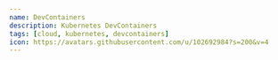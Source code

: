 ```yaml
---
name: DevContainers
description: Kubernetes DevContainers
tags: [cloud, kubernetes, devcontainers]
icon: https://avatars.githubusercontent.com/u/102692984?s=200&v=4
---
```

